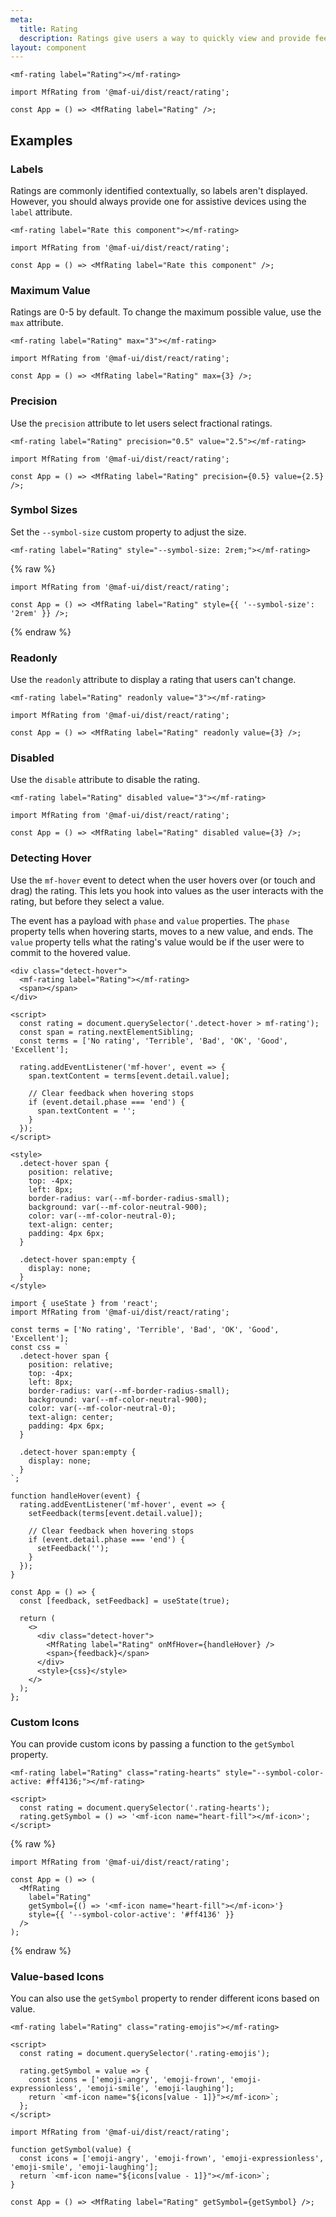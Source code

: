 ```yaml
---
meta:
  title: Rating
  description: Ratings give users a way to quickly view and provide feedback.
layout: component
---
```


```html:preview
<mf-rating label="Rating"></mf-rating>
```

```jsx:react
import MfRating from '@maf-ui/dist/react/rating';

const App = () => <MfRating label="Rating" />;
```

## Examples

### Labels

Ratings are commonly identified contextually, so labels aren't displayed. However, you should always provide one for assistive devices using the `label` attribute.

```html:preview
<mf-rating label="Rate this component"></mf-rating>
```

```jsx:react
import MfRating from '@maf-ui/dist/react/rating';

const App = () => <MfRating label="Rate this component" />;
```

### Maximum Value

Ratings are 0-5 by default. To change the maximum possible value, use the `max` attribute.

```html:preview
<mf-rating label="Rating" max="3"></mf-rating>
```

```jsx:react
import MfRating from '@maf-ui/dist/react/rating';

const App = () => <MfRating label="Rating" max={3} />;
```

### Precision

Use the `precision` attribute to let users select fractional ratings.

```html:preview
<mf-rating label="Rating" precision="0.5" value="2.5"></mf-rating>
```

```jsx:react
import MfRating from '@maf-ui/dist/react/rating';

const App = () => <MfRating label="Rating" precision={0.5} value={2.5} />;
```

### Symbol Sizes

Set the `--symbol-size` custom property to adjust the size.

```html:preview
<mf-rating label="Rating" style="--symbol-size: 2rem;"></mf-rating>
```

{% raw %}

```jsx:react
import MfRating from '@maf-ui/dist/react/rating';

const App = () => <MfRating label="Rating" style={{ '--symbol-size': '2rem' }} />;
```

{% endraw %}

### Readonly

Use the `readonly` attribute to display a rating that users can't change.

```html:preview
<mf-rating label="Rating" readonly value="3"></mf-rating>
```

```jsx:react
import MfRating from '@maf-ui/dist/react/rating';

const App = () => <MfRating label="Rating" readonly value={3} />;
```

### Disabled

Use the `disable` attribute to disable the rating.

```html:preview
<mf-rating label="Rating" disabled value="3"></mf-rating>
```

```jsx:react
import MfRating from '@maf-ui/dist/react/rating';

const App = () => <MfRating label="Rating" disabled value={3} />;
```

### Detecting Hover

Use the `mf-hover` event to detect when the user hovers over (or touch and drag) the rating. This lets you hook into values as the user interacts with the rating, but before they select a value.

The event has a payload with `phase` and `value` properties. The `phase` property tells when hovering starts, moves to a new value, and ends. The `value` property tells what the rating's value would be if the user were to commit to the hovered value.

```html:preview
<div class="detect-hover">
  <mf-rating label="Rating"></mf-rating>
  <span></span>
</div>

<script>
  const rating = document.querySelector('.detect-hover > mf-rating');
  const span = rating.nextElementSibling;
  const terms = ['No rating', 'Terrible', 'Bad', 'OK', 'Good', 'Excellent'];

  rating.addEventListener('mf-hover', event => {
    span.textContent = terms[event.detail.value];

    // Clear feedback when hovering stops
    if (event.detail.phase === 'end') {
      span.textContent = '';
    }
  });
</script>

<style>
  .detect-hover span {
    position: relative;
    top: -4px;
    left: 8px;
    border-radius: var(--mf-border-radius-small);
    background: var(--mf-color-neutral-900);
    color: var(--mf-color-neutral-0);
    text-align: center;
    padding: 4px 6px;
  }

  .detect-hover span:empty {
    display: none;
  }
</style>
```

```jsx:react
import { useState } from 'react';
import MfRating from '@maf-ui/dist/react/rating';

const terms = ['No rating', 'Terrible', 'Bad', 'OK', 'Good', 'Excellent'];
const css = `
  .detect-hover span {
    position: relative;
    top: -4px;
    left: 8px;
    border-radius: var(--mf-border-radius-small);
    background: var(--mf-color-neutral-900);
    color: var(--mf-color-neutral-0);
    text-align: center;
    padding: 4px 6px;
  }

  .detect-hover span:empty {
    display: none;
  }
`;

function handleHover(event) {
  rating.addEventListener('mf-hover', event => {
    setFeedback(terms[event.detail.value]);

    // Clear feedback when hovering stops
    if (event.detail.phase === 'end') {
      setFeedback('');
    }
  });
}

const App = () => {
  const [feedback, setFeedback] = useState(true);

  return (
    <>
      <div class="detect-hover">
        <MfRating label="Rating" onMfHover={handleHover} />
        <span>{feedback}</span>
      </div>
      <style>{css}</style>
    </>
  );
};
```

### Custom Icons

You can provide custom icons by passing a function to the `getSymbol` property.

```html:preview
<mf-rating label="Rating" class="rating-hearts" style="--symbol-color-active: #ff4136;"></mf-rating>

<script>
  const rating = document.querySelector('.rating-hearts');
  rating.getSymbol = () => '<mf-icon name="heart-fill"></mf-icon>';
</script>
```

{% raw %}

```jsx:react
import MfRating from '@maf-ui/dist/react/rating';

const App = () => (
  <MfRating
    label="Rating"
    getSymbol={() => '<mf-icon name="heart-fill"></mf-icon>'}
    style={{ '--symbol-color-active': '#ff4136' }}
  />
);
```

{% endraw %}

### Value-based Icons

You can also use the `getSymbol` property to render different icons based on value.

```html:preview
<mf-rating label="Rating" class="rating-emojis"></mf-rating>

<script>
  const rating = document.querySelector('.rating-emojis');

  rating.getSymbol = value => {
    const icons = ['emoji-angry', 'emoji-frown', 'emoji-expressionless', 'emoji-smile', 'emoji-laughing'];
    return `<mf-icon name="${icons[value - 1]}"></mf-icon>`;
  };
</script>
```

```jsx:react
import MfRating from '@maf-ui/dist/react/rating';

function getSymbol(value) {
  const icons = ['emoji-angry', 'emoji-frown', 'emoji-expressionless', 'emoji-smile', 'emoji-laughing'];
  return `<mf-icon name="${icons[value - 1]}"></mf-icon>`;
}

const App = () => <MfRating label="Rating" getSymbol={getSymbol} />;
```
